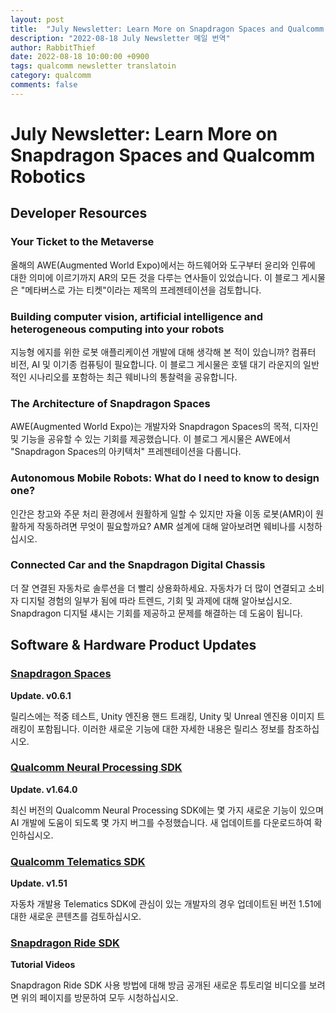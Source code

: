 ```yaml
---
layout: post
title:  "July Newsletter: Learn More on Snapdragon Spaces and Qualcomm Robotics"
description: "2022-08-18 July Newsletter 메일 번역"
author: RabbitThief
date: 2022-08-18 10:00:00 +0900
tags: qualcomm newsletter translatoin 
category: qualcomm
comments: false
---	
```





# July Newsletter: Learn More on Snapdragon Spaces and Qualcomm Robotics

## Developer Resources

### Your Ticket to the Metaverse

올해의 AWE(Augmented World Expo)에서는 하드웨어와 도구부터 윤리와 인류에 대한 의미에 이르기까지 AR의 모든 것을 다루는 연사들이 있었습니다. 이 블로그 게시물은 "메타버스로 가는 티켓"이라는 제목의 프레젠테이션을 검토합니다.

### Building computer vision, artificial intelligence and heterogeneous computing into your robots

지능형 에지를 위한 로봇 애플리케이션 개발에 대해 생각해 본 적이 있습니까? 컴퓨터 비전, AI 및 이기종 컴퓨팅이 필요합니다. 이 블로그 게시물은 호텔 대기 라운지의 일반적인 시나리오를 포함하는 최근 웨비나의 통찰력을 공유합니다.

### The Architecture of Snapdragon Spaces

AWE(Augmented World Expo)는 개발자와 Snapdragon Spaces의 목적, 디자인 및 기능을 공유할 수 있는 기회를 제공했습니다. 이 블로그 게시물은 AWE에서 "Snapdragon Spaces의 아키텍처" 프레젠테이션을 다룹니다.

### Autonomous Mobile Robots: What do I need to know to design one?

인간은 창고와 주문 처리 환경에서 원활하게 일할 수 있지만 자율 이동 로봇(AMR)이 원활하게 작동하려면 무엇이 필요할까요? AMR 설계에 대해 알아보려면 웨비나를 시청하십시오.

### Connected Car and the Snapdragon Digital Chassis

더 잘 연결된 자동차로 솔루션을 더 빨리 상용화하세요. 자동차가 더 많이 연결되고 소비자 디지털 경험의 일부가 됨에 따라 트렌드, 기회 및 과제에 대해 알아보십시오. Snapdragon 디지털 섀시는 기회를 제공하고 문제를 해결하는 데 도움이 됩니다.

## Software & Hardware Product Updates

### [Snapdragon Spaces](http://path.qualcomm.com/dc/mlcKLFNV7348mKnz7AXgfEoAAeChjo_oVVd7mnrG8og=/Mzg1LVRXUy04MDMAAAGF5BrmeI5cG2DTBeL7L2A7Hj20k6sLLNMLIZkLtHyi-lRcf9nZTxciEcFQQ0rJfMbfTZjUJLevaWnk58o=)

**Update. v0.6.1**

릴리스에는 적중 테스트, Unity 엔진용 핸드 트래킹, Unity 및 Unreal 엔진용 이미지 트래킹이 포함됩니다. 이러한 새로운 기능에 대한 자세한 내용은 릴리스 정보를 참조하십시오.

### [Qualcomm Neural Processing SDK](http://path.qualcomm.com/dc/qm0Me6pJ-n8OS6Ii-wAD0eaND6LfBm3bnjIwYTbPy2-Q6cz7teybOaN6mTYFWQuqHjrfyyolbjPFsnxIA8w6igKjHVP19_aGZqod8jdr7ME=/Mzg1LVRXUy04MDMAAAGF5BrmeI5cG2DTBeL7L2A7Hj20k6sLLNMLIZkLtHyi-lRcf9nZTxciEcFQQ0rJfMbfTZjUJLevaWnk58o=)

**Update. v1.64.0**

최신 버전의 Qualcomm Neural Processing SDK에는 몇 가지 새로운 기능이 있으며 AI 개발에 도움이 되도록 몇 가지 버그를 수정했습니다. 새 업데이트를 다운로드하여 확인하십시오.

### [Qualcomm Telematics SDK](http://path.qualcomm.com/dc/qm0Me6pJ-n8OS6Ii-wAD0eaND6LfBm3bnjIwYTbPy2-Q6cz7teybOaN6mTYFWQuq5mdBvV0cRj0ou4WcLyaVmmWcKn66_fHw7Fl_vzlHYHY=/Mzg1LVRXUy04MDMAAAGF5BrmeI5cG2DTBeL7L2A7Hj20k6sLLNMLIZkLtHyi-lRcf9nZTxciEcFQQ0rJfMbfTZjUJLevaWnk58o=)

**Update. v1.51**

자동차 개발용 Telematics SDK에 관심이 있는 개발자의 경우 업데이트된 버전 1.51에 대한 새로운 콘텐츠를 검토하십시오.

### [Snapdragon Ride SDK](http://path.qualcomm.com/dc/qm0Me6pJ-n8OS6Ii-wAD0eaND6LfBm3bnjIwYTbPy2_1KtLv2MVc470wDITp5QfAWLynpUEvLxVTGsm-dA1mcCAykjpYTgFyYS0zdBb57OShrY5qgqL3R0fWFob2ZrOq/Mzg1LVRXUy04MDMAAAGF5BrmeI5cG2DTBeL7L2A7Hj20k6sLLNMLIZkLtHyi-lRcf9nZTxciEcFQQ0rJfMbfTZjUJLevaWnk58o=)

**Tutorial Videos**

Snapdragon Ride SDK 사용 방법에 대해 방금 공개된 새로운 튜토리얼 비디오를 보려면 위의 페이지를 방문하여 모두 시청하십시오.